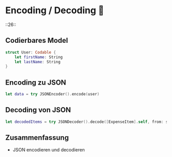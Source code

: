 # Encoding / Decoding 📠
::26::

## Codierbares Model

```swift
struct User: Codable {
    let firstName: String
    let lastName: String
}
```

## Encoding zu JSON

```swift
let data = try JSONEncoder().encode(user)
```

## Decoding von JSON

```swift
let decodedItems = try JSONDecoder().decode([ExpenseItem].self, from: savedItems)
```

## Zusammenfassung
- JSON encodieren und decodieren